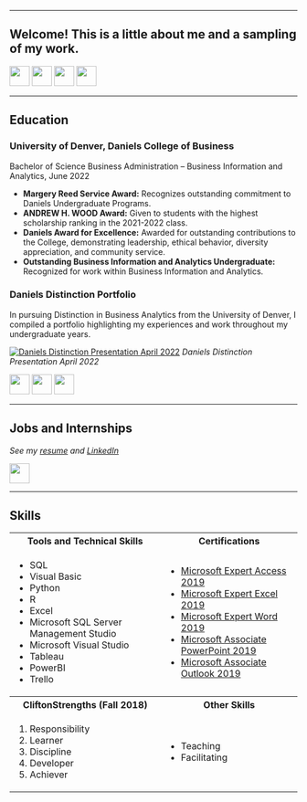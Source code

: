 <!-- Main Page -->
<a name="top"></a>
<hr>

## Welcome! This is a little about me and a sampling of my work.

[<img src="https://user-images.githubusercontent.com/91146906/162140860-bfb69654-5603-49bd-a7a1-a836ab1c772c.svg" height="35"/>](#education)
[<img src="https://user-images.githubusercontent.com/91146906/152290724-72946642-3e58-4ba3-b5b8-b687628526b1.svg" height="35"/>](#DanielsDistinction)
[<img src="https://user-images.githubusercontent.com/91146906/162140921-207cd392-cfe5-40e6-a84e-0a16e19e405a.svg" height="35"/>](#profExp)
[<img src="https://user-images.githubusercontent.com/91146906/162140965-cf707805-9abd-43f7-8314-4f96794c44dc.svg" height="35"/>](#skills)

<!-- Education Section -->
<a name="education"></a>
<hr>

## Education
### University of Denver, Daniels College of Business
Bachelor of Science Business Administration – Business Information and Analytics, June 2022

- **Margery Reed Service Award:** Recognizes outstanding commitment to Daniels Undergraduate Programs.
- **ANDREW H. WOOD Award:** Given to students with the highest scholarship ranking in the 2021-2022 class.
- **Daniels Award for Excellence:** Awarded for outstanding contributions to the College, demonstrating leadership, ethical behavior, diversity appreciation, and community service.
- **Outstanding Business Information and Analytics Undergraduate:** Recognized for work within Business Information and Analytics.

<!-- Daniels Distinction Portfolio -->
<a name="DanielsDistinction"></a>
### Daniels Distinction Portfolio

In pursuing Distinction in Business Analytics from the University of Denver, I compiled a portfolio highlighting my experiences and work throughout my undergraduate years.

[![Daniels Distinction Presentation April 2022](https://user-images.githubusercontent.com/91146906/163692219-efc3d673-751e-4734-8667-21a3aae17f44.jpg)](/DanielsDistinctionPortfolio/#top)
*Daniels Distinction Presentation April 2022*

[<img src="https://user-images.githubusercontent.com/91146906/152291436-225cf6f7-2fb4-4c9c-b6bd-96a5010d3db7.svg" height="35"/>](/DanielsDistinctionPortfolio/#top)
[<img src="https://user-images.githubusercontent.com/91146906/163692713-13e3fdac-bef7-47f0-85d3-6c98086204cf.svg" height="35"/>](https://www.youtube.com/watch?v=Wo9jiR-w170)
[<img src="https://user-images.githubusercontent.com/91146906/152072378-b0168a2d-e85c-47c6-a272-fcfb3f6a44ae.svg" height="35"/>](#top)

<!-- Jobs and Internships Section -->
<a name="profExp"></a>
<hr>

## Jobs and Internships
*See my [resume](/HannahMcDonaldResume.pdf) and [LinkedIn](https://www.linkedin.com/in/hannah-m-mcdonald/)*

[<img src="https://user-images.githubusercontent.com/91146906/152072378-b0168a2d-e85c-47c6-a272-fcfb3f6a44ae.svg" height="35"/>](#top)

<!-- Skills Section -->
<a name="skills"></a>
<hr>

## Skills

<table>
  <tr>
    <th>Tools and Technical Skills</th>
    <th>Certifications</th>
  </tr>
  <tr>
    <td>
      <ul>
        <li>SQL</li>
        <li>Visual Basic</li>
        <li>Python</li>
        <li>R</li>
        <li>Excel</li>
        <li>Microsoft SQL Server Management Studio</li>
        <li>Microsoft Visual Studio</li>
        <li>Tableau</li>
        <li>PowerBI</li>
        <li>Trello</li>
      </ul>
    </td>
    <td>
      <ul>
        <li><a href="https://www.credly.com/badges/e654fce3-19be-40b3-9347-228eea2ce3a1/public_url">Microsoft Expert Access 2019</a></li>
        <li><a href="https://www.credly.com/badges/23f6c6da-fbcd-4a01-bedc-2f9ca4e5a540/public_url">Microsoft Expert Excel 2019</a></li>
        <li><a href="https://www.credly.com/badges/ac1cb133-b395-4a61-a71c-8fd6ea908771/public_url">Microsoft Expert Word 2019</a></li>
        <li><a href="https://www.credly.com/badges/e1f089c5-e148-4a30-9dc3-b6551e873dd8/public_url">Microsoft Associate PowerPoint 2019</a></li>
        <li><a href="https://www.credly.com/badges/7204aaa1-f592-4582-bc1c-7444f5d49cba/public_url">Microsoft Associate Outlook 2019</a></li>
      </ul>
    </td>
  </tr>
  <tr>
    <th>CliftonStrengths (Fall 2018)</th>
    <th>Other Skills</th>
  </tr>
  <tr>
    <td>
      <ol>
        <li>Responsibility</li>
        <li>Learner</li>
        <li>Discipline</li>
        <li>Developer</li>
        <li>Achiever</li>
      </ol>
    </td>
    <td>
      <ul>
        <li>Teaching</li>
        <li>Facilitating</li>
      </ul>
    </td>
  </tr>
</table>
